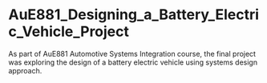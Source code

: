 # AuE881_Designing_a_Battery_Electric_Vehicle_Project
As part of AuE881 Automotive Systems Integration course, the final project was exploring the design of a battery electric vehicle using systems design approach. 
